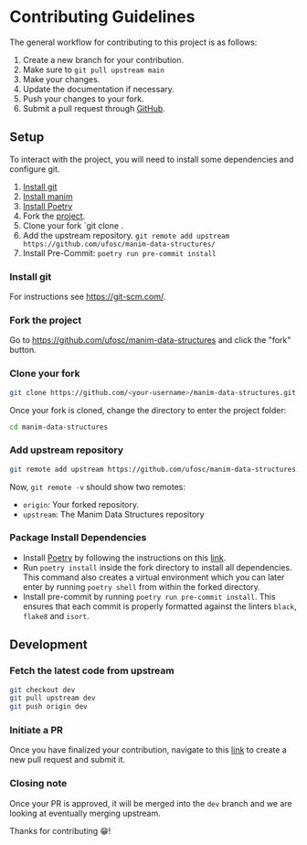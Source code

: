 # Contributing Guidelines
The general workflow for contributing to this project is as follows:
1. Create a new branch for your contribution.
2. Make sure to `git pull upstream main`
2. Make your changes.
3. Update the documentation if necessary.
4. Push your changes to your fork.
5. Submit a pull request through [GitHub](https://github.com/ufosc/manim-data-structures/pulls).

## Setup
To interact with the project, you will need to install some dependencies and configure git.

1. [Install git](https://git-scm.com/)
2. [Install manim](https://docs.manim.community/en/stable/installation.html)
3. [Install Poetry](https://python-poetry.org/docs/master/#installing-with-the-official-installer)
4. Fork the [project](https://github.com/ufosc/manim-data-structures).
5. Clone your fork `git clone <my-fork-url>.
6. Add the upstream repository. `git remote add upstream https://github.com/ufosc/manim-data-structures/`
7. Install Pre-Commit:
`poetry run pre-commit install`

### Install git
For instructions see https://git-scm.com/.

### Fork the project
Go to https://github.com/ufosc/manim-data-structures and click the "fork" button.

### Clone your fork
```bash
git clone https://github.com/<your-username>/manim-data-structures.git
```
Once your fork is cloned, change the directory to enter the project folder:
```bash
cd manim-data-structures
```

### Add upstream repository
```bash
git remote add upstream https://github.com/ufosc/manim-data-structures.git
```
Now, `git remote -v` should show two remotes:
- `origin`: Your forked repository.
- `upstream`: The Manim Data Structures repository

### Package Install Dependencies
- Install [Poetry](https://python-poetry.org/) by following the instructions on this [link](https://python-poetry.org/docs/master/#installing-with-the-official-installer).
- Run `poetry install` inside the fork directory to install all dependencies. This command also creates a virtual environment which you can later enter by running `poetry shell` from within the forked directory.
- Install pre-commit by running `poetry run pre-commit install`. This ensures that each commit is properly formatted against the linters `black`, `flake8` and `isort`.

## Development

### Fetch the latest code from upstream
```bash
git checkout dev
git pull upstream dev
git push origin dev
```

### Initiate a PR
Once you have finalized your contribution, navigate to this [link](https://github.com/ufosc/manim-data-structures/pulls) to create a new pull request and submit it.

### Closing note
Once your PR is approved, it will be merged into the `dev` branch and we are looking at eventually merging upstream.

Thanks for contributing 😁!
